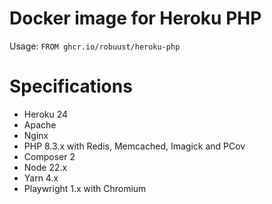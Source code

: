 # Docker image for Heroku PHP

Usage: `FROM ghcr.io/robuust/heroku-php`

# Specifications

* Heroku 24
* Apache
* Nginx
* PHP 8.3.x with Redis, Memcached, Imagick and PCov
* Composer 2
* Node 22.x
* Yarn 4.x
* Playwright 1.x with Chromium
